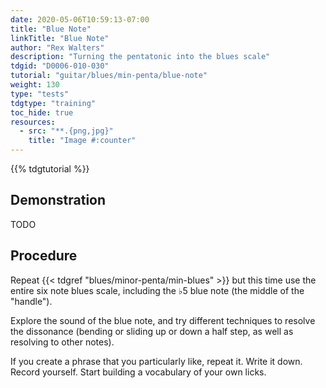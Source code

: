 ```yaml
---
date: 2020-05-06T10:59:13-07:00
title: "Blue Note"
linkTitle: "Blue Note"
author: "Rex Walters"
description: "Turning the pentatonic into the blues scale"
tdgid: "D0006-010-030"
tutorial: "guitar/blues/min-penta/blue-note"
weight: 130
type: "tests"
tdgtype: "training"
toc_hide: true
resources:
  - src: "**.{png,jpg}"
    title: "Image #:counter"
---
```


{{% tdgtutorial %}}

## Demonstration

TODO

## Procedure

Repeat {{< tdgref "blues/minor-penta/min-blues" >}} but this time use the entire
six note blues scale, including the &flat;5 blue note (the middle of the
"handle").

Explore the sound of the blue note, and try different techniques to resolve the
dissonance (bending or sliding up or down a half step, as well as resolving to
other notes).

If you create a phrase that you particularly like, repeat it. Write it down.
Record yourself. Start building a vocabulary of your own licks.
